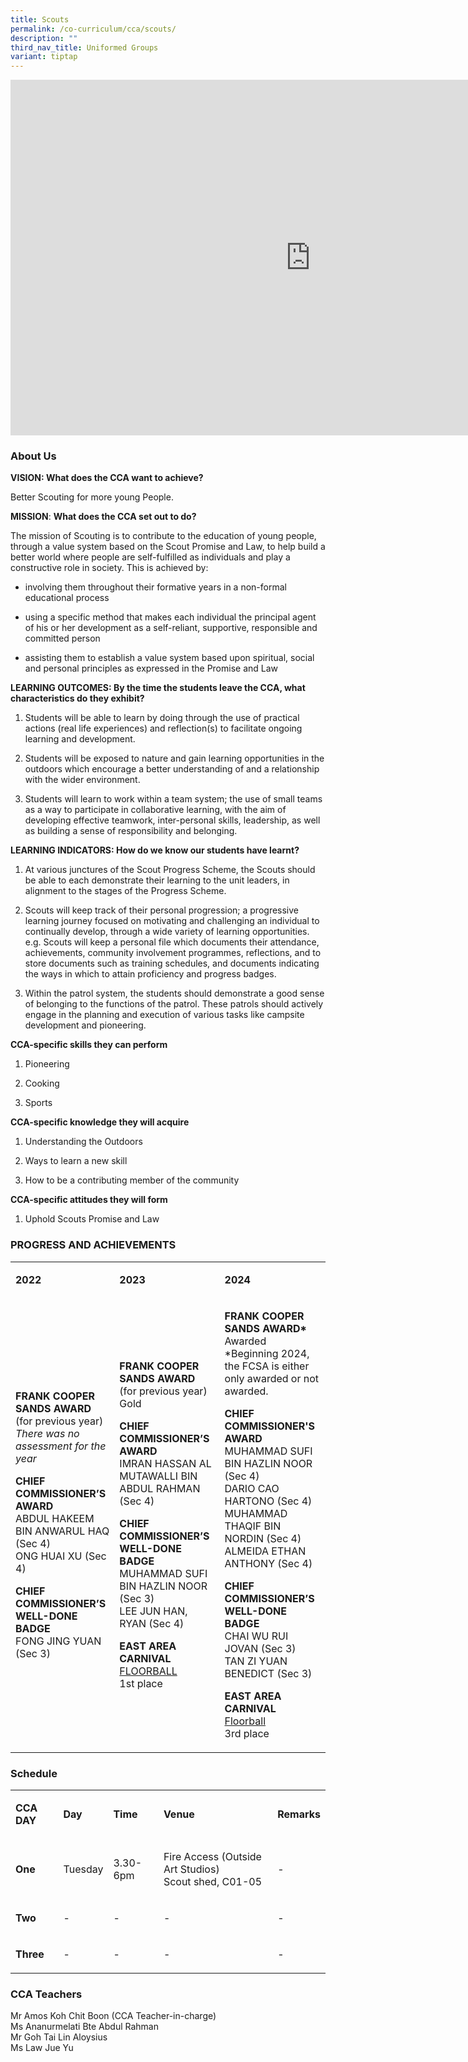 ```yaml
---
title: Scouts
permalink: /co-curriculum/cca/scouts/
description: ""
third_nav_title: Uniformed Groups
variant: tiptap
---
```

<div class="iframe-wrapper">
<iframe height="569" width="960" allowfullscreen="true" frameborder="0" src="https://docs.google.com/presentation/d/18_eVfXmLo-GIVbl2W5i5ekzh0we-XmIj3-55EsoGNTQ/embed?start=true&amp;loop=true&amp;delayms=3000"></iframe>
</div>
<h3>About Us</h3>
<p><strong>VISION: What does the CCA want to achieve?&nbsp;</strong>
</p>
<p>Better Scouting for more young People.</p>
<p><strong>MISSION</strong>: <strong>What does the CCA set out to do?</strong>
</p>
<p>The mission of Scouting is to contribute to the education of young people,
through a value system based on the Scout Promise and Law, to help build
a better world where people are self-fulfilled as individuals and play
a constructive role in society. This is achieved by:</p>
<ul data-tight="true" class="tight">
<li>
<p>involving them throughout their formative years in a non-formal educational
process</p>
</li>
<li>
<p>using a specific method that makes each individual the principal agent
of his or her development as a self-reliant, supportive, responsible and
committed person</p>
</li>
<li>
<p>assisting them to establish a value system based upon spiritual, social
and personal principles as expressed in the Promise and Law</p>
</li>
</ul>
<p><strong>LEARNING OUTCOMES: By the time the students leave the CCA, what characteristics do they exhibit?</strong>
</p>
<ol data-tight="true" class="tight">
<li>
<p>Students will be able to learn by doing through the use of practical actions
(real life experiences) and reflection(s) to facilitate ongoing learning
and development.</p>
</li>
<li>
<p>Students will be exposed to nature and gain learning opportunities in
the outdoors which encourage a better understanding of and a relationship
with the wider environment.</p>
</li>
<li>
<p>Students will learn to work within a team system; the use of small teams
as a way to participate in collaborative learning, with the aim of developing
effective teamwork, inter-personal skills, leadership, as well as building
a sense of responsibility and belonging.</p>
</li>
</ol>
<p><strong>LEARNING INDICATORS: How do we know our students have learnt?</strong>
</p>
<ol data-tight="true" class="tight">
<li>
<p>At various junctures of the Scout Progress Scheme, the Scouts should be
able to each demonstrate their learning to the unit leaders, in alignment
to the stages of the Progress Scheme.</p>
</li>
<li>
<p>Scouts will keep track of their personal progression; a progressive learning
journey focused on motivating and challenging an individual to continually
develop, through a wide variety of learning opportunities. e.g. Scouts
will keep a personal file which documents their attendance, achievements,
community involvement programmes, reflections, and to store documents such
as training schedules, and documents indicating the ways in which to attain
proficiency and progress badges.</p>
</li>
<li>
<p>Within the patrol system, the students should demonstrate a good sense
of belonging to the functions of the patrol. These patrols should actively
engage in the planning and execution of various tasks like campsite development
and pioneering.</p>
</li>
</ol>
<p><strong>CCA-specific skills they can perform</strong>
</p>
<ol data-tight="true" class="tight">
<li>
<p>Pioneering</p>
</li>
<li>
<p>Cooking</p>
</li>
<li>
<p>Sports</p>
</li>
</ol>
<p><strong>CCA-specific knowledge they will acquire</strong>
</p>
<ol data-tight="true" class="tight">
<li>
<p>Understanding the Outdoors</p>
</li>
<li>
<p>Ways to learn a new skill</p>
</li>
<li>
<p>How to be a contributing member of the community</p>
</li>
</ol>
<p><strong>CCA-specific attitudes they will form</strong>
</p>
<ol data-tight="true" class="tight">
<li>
<p>Uphold Scouts Promise and Law</p>
</li>
</ol>
<h3>PROGRESS AND ACHIEVEMENTS</h3>
<table style="minWidth: 75px">
<colgroup>
<col>
<col>
<col>
</colgroup>
<tbody>
<tr>
<td rowspan="1" colspan="1">
<p><strong>2022</strong>
</p>
</td>
<td rowspan="1" colspan="1">
<p><strong>2023</strong>
</p>
</td>
<td rowspan="1" colspan="1">
<p><strong>2024</strong>
</p>
</td>
</tr>
<tr>
<td rowspan="1" colspan="1">
<p><strong>FRANK COOPER SANDS AWARD </strong>(for previous year)<strong><br></strong><em>There was no assessment for the year</em>
</p>
<p><strong>CHIEF COMMISSIONER’S AWARD&nbsp; <br></strong>ABDUL HAKEEM BIN
ANWARUL HAQ (Sec 4)
<br>ONG HUAI XU (Sec 4)</p>
<p><strong>CHIEF COMMISSIONER’S WELL-DONE BADGE</strong>
<br>FONG JING YUAN (Sec 3)</p>
</td>
<td rowspan="1" colspan="1">
<p><strong>FRANK COOPER SANDS AWARD </strong>(for previous year)<strong><br></strong>Gold</p>
<p><strong>CHIEF COMMISSIONER’S AWARD&nbsp; <br></strong>IMRAN HASSAN AL
MUTAWALLI BIN ABDUL RAHMAN (Sec 4)</p>
<p><strong>CHIEF COMMISSIONER’S WELL-DONE BADGE</strong>
<br>MUHAMMAD SUFI BIN HAZLIN NOOR (Sec 3)
<br>LEE JUN HAN, RYAN (Sec 4)&nbsp;</p>
<p><strong>EAST AREA CARNIVAL</strong>
<br><u>FLOORBALL</u>
<br>1st place</p>
</td>
<td rowspan="1" colspan="1">
<p><strong>FRANK COOPER SANDS AWARD*</strong>
<br>Awarded
<br>*Beginning 2024, the FCSA is either only awarded or not awarded.</p>
<p><strong>CHIEF COMMISSIONER'S AWARD<br></strong>MUHAMMAD SUFI BIN HAZLIN
NOOR (Sec 4)
<br>DARIO CAO HARTONO (Sec 4)
<br>MUHAMMAD THAQIF BIN NORDIN (Sec 4)
<br>ALMEIDA ETHAN ANTHONY (Sec 4)</p>
<p><strong>CHIEF COMMISSIONER’S WELL-DONE BADGE</strong>
<br>CHAI WU RUI JOVAN (Sec 3)
<br>TAN ZI YUAN BENEDICT (Sec 3)</p>
<p><strong>EAST AREA CARNIVAL</strong>
<br><u>Floorball</u>
<br>3rd place</p>
</td>
</tr>
</tbody>
</table>
<h3>Schedule</h3>
<table style="minWidth: 125px">
<colgroup>
<col>
<col>
<col>
<col>
<col>
</colgroup>
<tbody>
<tr>
<td rowspan="1" colspan="1">
<p><strong>CCA DAY</strong>
</p>
</td>
<td rowspan="1" colspan="1">
<p><strong>Day</strong>
</p>
</td>
<td rowspan="1" colspan="1">
<p><strong>Time</strong>
</p>
</td>
<td rowspan="1" colspan="1">
<p><strong>Venue</strong>
</p>
</td>
<td rowspan="1" colspan="1">
<p><strong>Remarks</strong>
</p>
</td>
</tr>
<tr>
<td rowspan="1" colspan="1">
<p><strong>One</strong>
</p>
</td>
<td rowspan="1" colspan="1">
<p>Tuesday</p>
</td>
<td rowspan="1" colspan="1">
<p>3.30-6pm</p>
</td>
<td rowspan="1" colspan="1">
<p>Fire Access (Outside Art Studios)
<br>Scout shed, C01-05</p>
</td>
<td rowspan="1" colspan="1">
<p>-</p>
</td>
</tr>
<tr>
<td rowspan="1" colspan="1">
<p><strong>Two</strong>
</p>
</td>
<td rowspan="1" colspan="1">
<p>-</p>
</td>
<td rowspan="1" colspan="1">
<p>-</p>
</td>
<td rowspan="1" colspan="1">
<p>-</p>
</td>
<td rowspan="1" colspan="1">
<p>-</p>
</td>
</tr>
<tr>
<td rowspan="1" colspan="1">
<p><strong>Three</strong>
</p>
</td>
<td rowspan="1" colspan="1">
<p>-</p>
</td>
<td rowspan="1" colspan="1">
<p>-</p>
</td>
<td rowspan="1" colspan="1">
<p>-</p>
</td>
<td rowspan="1" colspan="1">
<p>-</p>
</td>
</tr>
</tbody>
</table>
<h3>CCA Teachers</h3>
<p>Mr Amos Koh Chit Boon (CCA Teacher-in-charge)
<br>Ms Ananurmelati Bte Abdul Rahman
<br>Mr Goh Tai Lin Aloysius
<br>Ms Law Jue Yu</p>